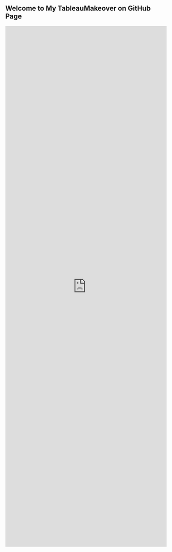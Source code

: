 ## Welcome to My TableauMakeover on GitHub Page

<center><iframe src="https://public.tableau.com/views/WKSP01/Dashboard2?:language=en&:display_count=y&:origin=viz_share_link" width="100%" height="1627" frameborder="0" 
showVizHome=no 
embed=true ></iframe></center>

